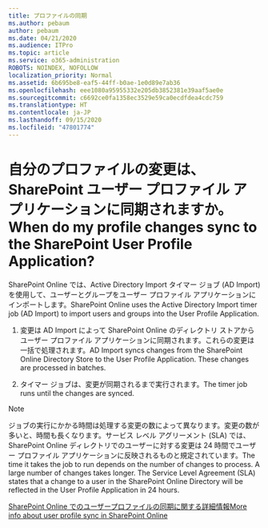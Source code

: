 ```yaml
---
title: プロファイルの同期
ms.author: pebaum
author: pebaum
ms.date: 04/21/2020
ms.audience: ITPro
ms.topic: article
ms.service: o365-administration
ROBOTS: NOINDEX, NOFOLLOW
localization_priority: Normal
ms.assetid: 6b695be8-eaf5-44ff-b0ae-1e0d89e7ab36
ms.openlocfilehash: eee1080a95955332e205db3852381e39aaf5ae0e
ms.sourcegitcommit: c6692ce0fa1358ec3529e59ca0ecdfdea4cdc759
ms.translationtype: HT
ms.contentlocale: ja-JP
ms.lasthandoff: 09/15/2020
ms.locfileid: "47801774"
---
```

# <a name="when-do-my-profile-changes-sync-to-the-sharepoint-user-profile-application"></a><span data-ttu-id="178e2-102">自分のプロファイルの変更は、SharePoint ユーザー プロファイル アプリケーションに同期されますか。</span><span class="sxs-lookup"><span data-stu-id="178e2-102">When do my profile changes sync to the SharePoint User Profile Application?</span></span>

<span data-ttu-id="178e2-103">SharePoint Online では、Active Directory Import タイマー ジョブ (AD Import) を使用して、ユーザーとグループをユーザー プロファイル アプリケーションにインポートします。</span><span class="sxs-lookup"><span data-stu-id="178e2-103">SharePoint Online uses the Active Directory Import timer job (AD Import) to import users and groups into the User Profile Application.</span></span> 
  
1. <span data-ttu-id="178e2-p101">変更は AD Import によって SharePoint Online のディレクトリ ストアからユーザー プロファイル アプリケーションに同期されます。これらの変更は一括で処理されます。</span><span class="sxs-lookup"><span data-stu-id="178e2-p101">AD Import syncs changes from the SharePoint Online Directory Store to the User Profile Application. These changes are processed in batches.</span></span>
    
2. <span data-ttu-id="178e2-106">タイマー ジョブは、変更が同期されるまで実行されます。</span><span class="sxs-lookup"><span data-stu-id="178e2-106">The timer job runs until the changes are synced.</span></span>
    
> [!NOTE]
> <span data-ttu-id="178e2-p102">ジョブの実行にかかる時間は処理する変更の数によって異なります。変更の数が多いと、時間も長くなります。サービス レベル アグリーメント (SLA) では、SharePoint Online ディレクトリでのユーザーに対する変更は 24 時間でユーザー プロファイル アプリケーションに反映されるものと規定されています。</span><span class="sxs-lookup"><span data-stu-id="178e2-p102">The time it takes the job to run depends on the number of changes to process. A large number of changes takes longer. The Service Level Agreement (SLA) states that a change to a user in the SharePoint Online Directory will be reflected in the User Profile Application in 24 hours.</span></span> 
  
[<span data-ttu-id="178e2-110">SharePoint Online でのユーザープロファイルの同期に関する詳細情報</span><span class="sxs-lookup"><span data-stu-id="178e2-110">More info about user profile sync in SharePoint Online</span></span>](https://go.microsoft.com/fwlink/?linkid=875671)
  

